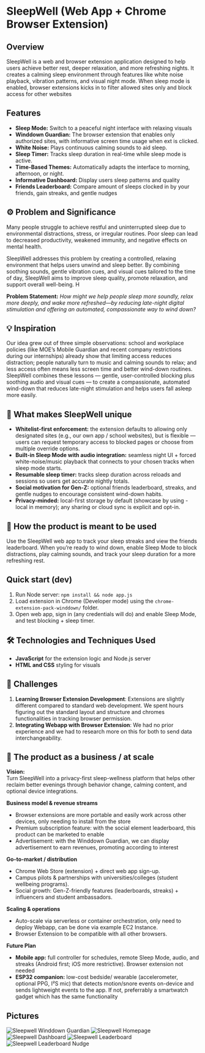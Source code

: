 # SleepWell (Web App + Chrome Browser Extension)

## Overview
SleepWell is a web and browser extension application designed to help users achieve better rest, deeper relaxation, and more refreshing nights. It creates a calming sleep environment through features like white noise playback, vibration patterns, and visual night mode. When sleep mode is enabled, browser extensions kicks in to filter allowed sites only and block access for other websites

## Features
- **Sleep Mode:** Switch to a peaceful night interface with relaxing visuals
- **Winddown Guardian:** The browser extension that enables only authorized sites, with informative screen time usage when ext is clicked.
- **White Noise:** Plays continuous calming sounds to aid sleep.
- **Sleep Timer:** Tracks sleep duration in real-time while sleep mode is active.
- **Time-Based Themes:** Automatically adapts the interface to morning, afternoon, or night.
- **Informative Dashboard:** Display users sleep patterns and quality
- **Friends Leaderboard:** Compare amount of sleeps clocked in by your friends, gain streaks, and gentle nudges

## ⚙️ Problem and Significance
Many people struggle to achieve restful and uninterrupted sleep due to environmental distractions, stress, or irregular routines. Poor sleep can lead to decreased productivity, weakened immunity, and negative effects on mental health.  

SleepWell addresses this problem by creating a controlled, relaxing environment that helps users unwind and sleep better. By combining soothing sounds, gentle vibration cues, and visual cues tailored to the time of day, SleepWell aims to improve sleep quality, promote relaxation, and support overall well-being. H

**Problem Statement:** *How might we help people sleep more soundly, relax more deeply, and wake more refreshed—by reducing late-night digital stimulation and offering an automated, compassionate way to wind down?*

## 💡 Inspiration
Our idea grew out of three simple observations: school and workplace policies (like MOE’s Mobile Guardian and recent company restrictions during our internships) already show that limiting access reduces distraction; people naturally turn to music and calming sounds to relax; and less access often means less screen time and better wind-down routines. SleepWell combines these lessons — gentle, user-controlled blocking plus soothing audio and visual cues — to create a compassionate, automated wind-down that reduces late-night stimulation and helps users fall asleep more easily.

## 🏅 What makes SleepWell unique
- **Whitelist-first enforcement:** the extension defaults to allowing only designated sites (e.g., our own app / school websites), but is flexible — users can request temporary access to blocked pages or choose from multiple override options.  
- **Built-in Sleep Mode with audio integration:** seamless night UI + forced white-noise/music playback that connects to your chosen tracks when sleep mode starts.  
- **Resumable sleep timer:** tracks sleep duration across reloads and sessions so users get accurate nightly totals.  
- **Social motivation for Gen-Z:** optional friends leaderboard, streaks, and gentle nudges to encourage consistent wind-down habits.  
- **Privacy-minded:** local-first storage by default (showcase by using -local in memory); any sharing or cloud sync is explicit and opt-in.

## 📝 How the product is meant to be used
Use the SleepWell web app to track your sleep streaks and view the friends leaderboard. When you’re ready to wind down, enable Sleep Mode to block distractions, play calming sounds, and track your sleep duration for a more refreshing rest.

## Quick start (dev)
1. Run Node server: `npm install && node app.js`  
2. Load extension in Chrome (Developer mode) using the `chrome-extension-pack-winddown/` folder.  
3. Open web app, sign in (any credentials will do) and enable Sleep Mode, and test blocking + sleep timer.

## 🛠️ Technologies and Techniques Used
- **JavaScript** for the extension logic and Node.js server
- **HTML and CSS** styling for visuals 

## 🧗 Challenges 
1. **Learning Browser Extension Development**: Extensions are slightly different compared to standard web development. We spent hours figuring out the standard layout and structure and chromes functionalities in tracking browser permission.
2. **Integrating Webapp with Browser Extension**: We had no prior experience and we had to research more on this for both to send data interchangeability.

## 💼 The product as a business / at scale
**Vision:**  
Turn SleepWell into a privacy-first sleep-wellness platform that helps other reclaim better evenings through behavior change, calming content, and optional device integrations.

**Business model & revenue streams**
- Browser extensions are more portable and easily work across other devices, only needing to install from the store
- Premium subscription feature: with the social element leaderboard, this product can be marketed to enable 
- Advertisement: with the Winddown Guardian, we can display advertisement to earn revenues, promoting according to interest

**Go-to-market / distribution**
- Chrome Web Store (extension) + direct web app sign-up.  
- Campus pilots & partnerships with universities/colleges (student wellbeing programs). 
- Social growth: Gen-Z-friendly features (leaderboards, streaks) + influencers and student ambassadors.

**Scaling & operations**
- Auto-scale via serverless or container orchestration, only need to deploy Webapp, can be done via example EC2 Instance.
- Browser Extension to be compatible with all other browsers.

**Future Plan**
- **Mobile app:** full controller for schedules, remote Sleep Mode, audio, and streaks (Android first; iOS more restrictive). Browser extension not needed
- **ESP32 companion:** low-cost bedside/ wearable (accelerometer, optional PPG, I²S mic) that detects motion/snore events on-device and sends lightweight events to the app. If not, preferrably a smartwatch gadget which has the same functionality


## Pictures
![Sleepwell Winddown Guardian](./images/sleepwell-winddown-guardian.png)
![Sleepwell Homepage](./images/sleepwell-homepage.png)
![Sleepwell Dashboard](./images/sleepwell-dashboard.png)
![Sleepwell Leaderboard](./images/sleepwell-leaderboard.png)
![Sleepwell Leaderboard Nudge](./images/sleepwell-nudge.png) 



